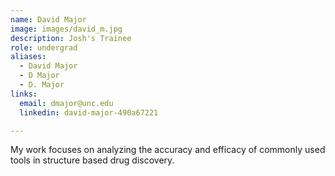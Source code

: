 ```yaml
---
name: David Major
image: images/david_m.jpg
description: Josh's Trainee
role: undergrad
aliases:
  - David Major
  - D Major
  - D. Major
links:
  email: dmajor@unc.edu
  linkedin: david-major-490a67221

---
```

My work focuses on analyzing the accuracy and efficacy of commonly used tools in structure based drug discovery.
